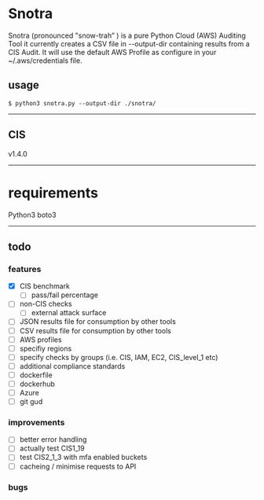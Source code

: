 # Snotra
Snotra (pronounced "snow-trah” ) is a pure Python Cloud (AWS) Auditing Tool it currently creates a CSV file in --output-dir containing results from a CIS Audit. It will use the default AWS Profile as configure in your ~/.aws/credentials file.

## usage
`$ python3 snotra.py --output-dir ./snotra/`

---
## CIS
v1.4.0

---
# requirements
Python3
boto3

---
## todo

### features
- [x] CIS benchmark
    - [ ] pass/fail percentage
- [ ] non-CIS checks
    - [ ] external attack surface
- [ ] JSON results file for consumption by other tools
- [ ] CSV results file for consumption by other tools
- [ ] AWS profiles
- [ ] specifiy regions
- [ ] specify checks by groups (i.e. CIS, IAM, EC2, CIS_level_1 etc)
- [ ] additional compliance standards
- [ ] dockerfile
- [ ] dockerhub
- [ ] Azure
- [ ] git gud

### improvements
- [ ] better error handling
- [ ] actually test CIS1_19
- [ ] test CIS2_1_3 with mfa enabled buckets
- [ ] cacheing / minimise requests to API

### bugs

